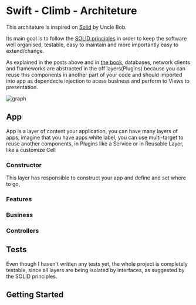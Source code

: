 # Swift - Climb - Architeture

This architeture is inspired on [Solid](https://en.wikipedia.org/wiki/SOLID) by Uncle Bob.

Its main goal is to follow the [SOLID principles](https://en.wikipedia.org/wiki/SOLID) in order to keep the software well organised, testable, easy to maintain and more importantly easy to extend/change.

As explained in the posts above and in [the book](https://www.amazon.com/Beginning-Principles-Patterns-ASP-NET-Developers/dp/1484218477), databases, network clients and frameworks are abstracted in the off layers(Plugins) because you can reuse this components in another part of your code and should imported into app as dependecie injection to acess business and perform to Views to presentation.


![graph](
https://user-images.githubusercontent.com/32227073/66717437-65884580-edaf-11e9-895e-326fd78ff3eb.png)

## App
App is a layer of content your application, you can have many layers of apps, imagine that you have apps white label, you can use multi-target to reuse another components, in Plugins like a Service or in Reusable Layer, like a customize Cell 

### Constructor
This layer has responsible to construct your app and define and set where to go, 


### Features


### Business


### Controllers



## Tests

Even though I haven't written any tests yet, the whole project is completely testable, since all layers are being isolated by interfaces, as suggested by the SOLID principles.

## Getting Started


